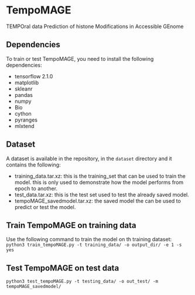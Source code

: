 # TempoMAGE
TEMPOral data Prediction of histone Modifications in Accessible GEnome

## Dependencies
To train or test TempoMAGE, you need to install the following dependencies:
- tensorflow 2.1.0
- matplotlib
- skleanr
- pandas
- numpy
- Bio
- cython
- pyranges
- mlxtend

## Dataset
A dataset is available in the repository, in the `dataset` directory and it contains the following:
- training_data.tar.xz: this is the training_set that can be used to train the model. this is only used to demonstrate how the model performs from epoch to another.
- test_data.tar.xz: this is the test set used to test the already saved model.
- tempoMAGE_savedmodel.tar.xz: the saved model the can be used to predict or test the model.

## Train TempoMAGE on training data
Use the following command to train the model on th training dataset:
`python3 train_tempoMAGE.py -t training_data/ -o output_dir/ -e 1 -s yes`

## Test TempoMAGE on test data
`python3 test_tempoMAGE.py -t testing_data/ -o out_test/ -m tempoMAGE_savedmodel/`